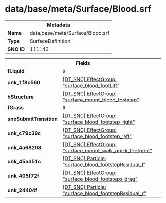 <h1>data/base/meta/Surface/Blood.srf</h1><table><tr><th colspan="100%">Metadata</th></tr><tr><td><b>Name</b></td><td>data/base/meta/Surface/Blood.srf</td></tr><tr><td><b>Type</b></td><td>SurfaceDefinition</td></tr><tr><td><b>SNO ID</b></td><td>111143</td></tr></table>

<table><tr><th colspan="100%">Fields</th></tr><tr><td><b>fLiquid</b></td><td><code>0</code></td></tr><tr><td><b>unk_1f8c560</b></td><td><a href="..\EffectGroup\surface_blood_footLift.efg">[DT_SNO] EffectGroup: "surface_blood_footLift"</a></td></tr><tr><td><b>hStructure</b></td><td><a href="..\EffectGroup\surface_mount_blood_footstep.efg">[DT_SNO] EffectGroup: "surface_mount_blood_footstep"</a></td></tr><tr><td><b>fGrass</b></td><td><code>0</code></td></tr><tr><td><b>snoSubmitTransition</b></td><td><a href="..\EffectGroup\surface_blood_footstep_right.efg">[DT_SNO] EffectGroup: "surface_blood_footstep_right"</a></td></tr><tr><td><b>unk_c79c39c</b></td><td><a href="..\EffectGroup\surface_blood_footstep_left.efg">[DT_SNO] EffectGroup: "surface_blood_footstep_left"</a></td></tr><tr><td><b>unk_4a68208</b></td><td><a href="..\EffectGroup\surface_mount_walk_quick_footprint.efg">[DT_SNO] EffectGroup: "surface_mount_walk_quick_footprint"</a></td></tr><tr><td><b>unk_45ad51c</b></td><td><a href="..\Particle\surface_blood_footstepResidual_l.prt">[DT_SNO] Particle: "surface_blood_footstepResidual_l"</a></td></tr><tr><td><b>unk_405f72f</b></td><td><a href="..\EffectGroup\surface_blood_footsteps_drag.efg">[DT_SNO] EffectGroup: "surface_blood_footsteps_drag"</a></td></tr><tr><td><b>unk_24404f</b></td><td><a href="..\Particle\surface_blood_footstepResidual_r.prt">[DT_SNO] Particle: "surface_blood_footstepResidual_r"</a></td></tr></table>

